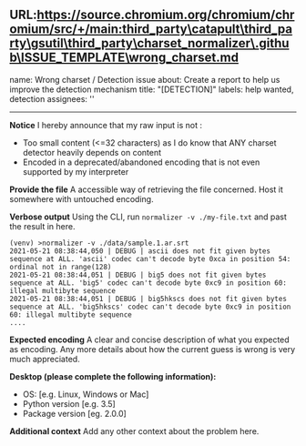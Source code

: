 URL:https://source.chromium.org/chromium/chromium/src/+/main:third_party\catapult\third_party\gsutil\third_party\charset_normalizer\.github\ISSUE_TEMPLATE\wrong_charset.md
---
name: Wrong charset / Detection issue
about: Create a report to help us improve the detection mechanism
title: "[DETECTION]"
labels: help wanted, detection
assignees: ''

---

**Notice**
I hereby announce that my raw input is not :
- Too small content (<=32 characters) as I do know that ANY charset detector heavily depends on content
- Encoded in a deprecated/abandoned encoding that is not even supported by my interpreter

**Provide the file**
A accessible way of retrieving the file concerned. Host it somewhere with untouched encoding.

**Verbose output**
Using the CLI, run `normalizer -v ./my-file.txt` and past the result in here.

```
(venv) >normalizer -v ./data/sample.1.ar.srt
2021-05-21 08:38:44,050 | DEBUG | ascii does not fit given bytes sequence at ALL. 'ascii' codec can't decode byte 0xca in position 54: ordinal not in range(128)
2021-05-21 08:38:44,051 | DEBUG | big5 does not fit given bytes sequence at ALL. 'big5' codec can't decode byte 0xc9 in position 60: illegal multibyte sequence
2021-05-21 08:38:44,051 | DEBUG | big5hkscs does not fit given bytes sequence at ALL. 'big5hkscs' codec can't decode byte 0xc9 in position 60: illegal multibyte sequence
....
```

**Expected encoding**
A clear and concise description of what you expected as encoding. Any more details about how the current guess is wrong
is very much appreciated.

**Desktop (please complete the following information):**
 - OS: [e.g. Linux, Windows or Mac]
 - Python version [e.g. 3.5]
 - Package version [eg. 2.0.0]

**Additional context**
Add any other context about the problem here.
